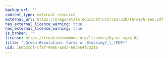 ```yaml
---
backup_url: ''
content_type: external-resource
external_url: https://oregonstate.edu/instruct/css/330/three/Green.pdf
has_external_licence_warning: true
has_external_license_warning: true
is_broken: ''
license: https://creativecommons.org/licenses/by-nc-sa/4.0/
title: "_Green Revolution: Curse or Blessing?_\_(PDF)"
uid: 160b2ccf-cfaf-4986-a5d5-68ce64f75216
---
```

